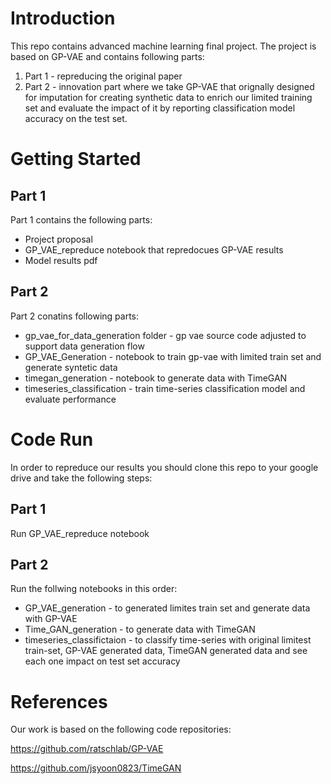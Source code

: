 
# Introduction

This repo contains advanced machine learning final project.
The project is based on GP-VAE and contains following parts:
 1. Part 1 - repreducing the original paper
 2. Part 2 - innovation part where we take GP-VAE that orignally designed for imputation for creating synthetic data to enrich our limited training set and evaluate the impact of it by reporting classification model accuracy on the test set.
 
# Getting Started 
## Part 1

Part 1 contains the following parts:
* Project proposal 
* GP_VAE_repreduce notebook that repredocues GP-VAE results
* Model results pdf

## Part 2

Part 2 conatins following parts:
* gp_vae_for_data_generation folder - gp vae source code adjusted to support data generation flow
* GP_VAE_Generation - notebook to train gp-vae with limited train set and generate syntetic data
* timegan_generation - notebook to generate data with TimeGAN
* timeseries_classification - train time-series classification model and evaluate performance

# Code Run
In order to repreduce our results you should clone this repo to your google drive and take the following steps:

## Part 1
Run GP_VAE_repreduce notebook

## Part 2
Run the follwing notebooks in this order:
* GP_VAE_generation - to generated limites train set and generate data with GP-VAE
* Time_GAN_generation - to generate data with TimeGAN
* timeseries_classifictaion - to classify time-series with original limitest train-set, GP-VAE generated data, TimeGAN generated data and see each one impact on test set accuracy

# References
Our work is based on the following code repositories:

https://github.com/ratschlab/GP-VAE

https://github.com/jsyoon0823/TimeGAN

